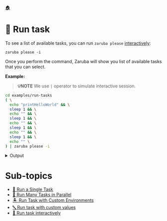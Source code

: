 <!--startTocHeader-->
[🏠](../README.md)
# 🏃 Run task
<!--endTocHeader-->

To see a list of available tasks, you can run `zaruba please` [interactively](run-task-interactively):

```
zaruba please -i
```

Once you perform the command, Zaruba will show you list of available tasks that you can select.

__Example:__

> __💡NOTE__ We use `|` operator to simulate interactive session.

<!--startCode-->
```bash
cd examples/run-tasks
( \
  echo "printHelloWorld" && \
  sleep 1 && \
  echo "" && \
  sleep 1 && \
  echo "" && \
  sleep 1 && \
  echo "" && \
  sleep 1 && \
  echo "" \
) | zaruba please -i
```
 
<details>
<summary>Output</summary>
 
```````
💀 Task Name
Search: █
? 💀 Please select task: 
  ▸ 🪂 addAirbyte
    🎐 addAirflow
    🚢 addAppHelmDeployment
    🐶 addAppRunner
    👀 addCassandra
    🟨 addClickhouse
    🧰 addContainerRegistry
    🐳 addDockerAppRunner
    🐳 addDockerComposeAppRunner
✔ 🍎 printHelloWorld
💀 Action
Search: █
? 💀 What do you want to do with printHelloWorld?: 
  ▸ 🏁 Run
✔ 🏁 Run
💀 Load additional value file
Search: █
? Do you want to load additional value file?: 
  ▸ 🏁 No
✔ 🏁 No
💀 Load additional env
Search: █
? Do you want to load additional env?: 
  ▸ 🏁 No
    📝 Yes, from file
✔ 🏁 No
💀 Auto terminate
Search: █
? 💀 Do you want to terminate tasks once completed?: 
  ▸ 🏁 No
✔ 🏁 No
  ▸ 🏁 No
    🔪 Yes
💀 🔎 Job Starting...
         Elapsed Time: 2.111µs
         Current Time: 13:47:39
💀 🏁 Running 🍎 printHelloWorld runner (Attempt 1 of 3) on /home/gofrendi/zaruba/docs/examples/run-tasks
💀    🚀 🍎 printHelloWorld      hello world
💀 🎉 Successfully running 🍎 printHelloWorld runner (Attempt 1 of 3)
💀 🔎 Job Running...
         Elapsed Time: 2.101098ms
         Current Time: 13:47:39
💀 🎉 🎉🎉🎉🎉🎉🎉🎉🎉🎉🎉🎉
💀 🎉 Job Complete!!! 🎉🎉🎉
💀 🔥 Terminating
💀 🔎 Job Ended...
         Elapsed Time: 406.003581ms
         Current Time: 13:47:39
zaruba please printHelloWorld
```````
</details>
<!--endCode-->


<!--startTocSubTopic-->
# Sub-topics
* [🍺 Run a Single Task](run-a-single-task.md)
* [🍻 Run Many Tasks in Parallel](run-many-tasks-in-parallel.md)
* [🏝️ Run Task with Custom Environments](run-task-with-custom-environments.md)
* [🔤 Run task with custom values](run-task-with-custom-values.md)
* [🏓 Run task interactively](run-task-interactively.md)
<!--endTocSubTopic-->